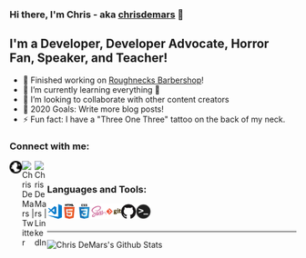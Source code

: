 ### Hi there, I'm Chris - aka [chrisdemars][website] 👋

## I'm a Developer, Developer Advocate, Horror Fan, Speaker, and Teacher!
- 🔭 Finished working on [Roughnecks Barbershop](https://www.roughnecksbarbershop.com/)!
- 🌱 I’m currently learning everything 🤣
- 👯 I’m looking to collaborate with other content creators
- 🥅 2020 Goals: Write more blog posts!
- ⚡ Fun fact: I have a "Three One Three" tattoo on the back of my neck.

### Connect with me:

[<img align="left" alt="chrisdemars.com" width="22px" src="https://raw.githubusercontent.com/iconic/open-iconic/master/svg/globe.svg" />][website]
[<img align="left" alt="Chris DeMars | Twitter" width="22px" src="https://cdn.jsdelivr.net/npm/simple-icons@v3/icons/twitter.svg" />][twitter]
[<img align="left" alt="Chris DeMars | LinkedIn" width="22px" src="https://cdn.jsdelivr.net/npm/simple-icons@v3/icons/linkedin.svg" />][linkedin]

<br />

### Languages and Tools:

<img align="left" alt="Visual Studio Code" width="26px" src="https://raw.githubusercontent.com/github/explore/80688e429a7d4ef2fca1e82350fe8e3517d3494d/topics/visual-studio-code/visual-studio-code.png" />
<img align="left" alt="HTML5" width="26px" src="https://raw.githubusercontent.com/github/explore/80688e429a7d4ef2fca1e82350fe8e3517d3494d/topics/html/html.png" />
<img align="left" alt="CSS3" width="26px" src="https://raw.githubusercontent.com/github/explore/80688e429a7d4ef2fca1e82350fe8e3517d3494d/topics/css/css.png" />
<img align="left" alt="Sass" width="26px" src="https://raw.githubusercontent.com/github/explore/80688e429a7d4ef2fca1e82350fe8e3517d3494d/topics/sass/sass.png" />
<img align="left" alt="Git" width="26px" src="https://raw.githubusercontent.com/github/explore/80688e429a7d4ef2fca1e82350fe8e3517d3494d/topics/git/git.png" />
<img align="left" alt="GitHub" width="26px" src="https://raw.githubusercontent.com/github/explore/78df643247d429f6cc873026c0622819ad797942/topics/github/github.png" />
<img align="left" alt="HTML5" width="26px" src="https://raw.githubusercontent.com/github/explore/80688e429a7d4ef2fca1e82350fe8e3517d3494d/topics/terminal/terminal.png" />

<br />
<br />

---

<img align="left" alt="Chris DeMars's Github Stats" src="https://github-readme-stats.vercel.app/api?username=chrisdemars&show_icons=true&hide_border=true" />

[website]: https://chrisdemars.com
[twitter]: https://twitter.com/saltnburnem
[instagram]: https://instagram.com/codeSTACKr
[linkedin]: https://linkedin.com/in/chrisdemars
